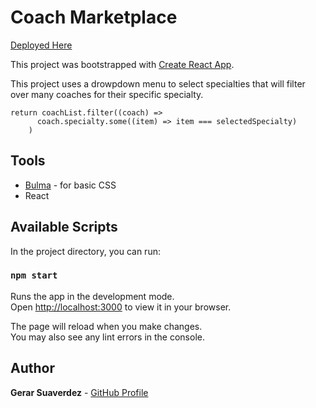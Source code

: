 # Coach Marketplace

[Deployed Here](https://gerarjon.github.io/coach-marketplace/)

This project was bootstrapped with [Create React App](https://github.com/facebook/create-react-app).

This project uses a drowpdown menu to select specialties that will filter over many coaches for their specific specialty.

```
return coachList.filter((coach) => 
      coach.specialty.some((item) => item === selectedSpecialty)
    )
```

## Tools
* [Bulma](https://bulma.io/) - for basic CSS
* React

## Available Scripts

In the project directory, you can run:

### `npm start`

Runs the app in the development mode.\
Open [http://localhost:3000](http://localhost:3000) to view it in your browser.

The page will reload when you make changes.\
You may also see any lint errors in the console.

## Author
**Gerar Suaverdez** - [GitHub Profile](https://github.com/gerarjon)